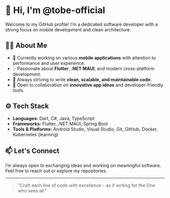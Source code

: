 # 👋 Hi, I'm @tobe-official

Welcome to my GitHub profile! I’m a dedicated software developer with a strong focus on mobile development and clean architecture.

## 👨‍💻 About Me
- 🔭 Currently working on various **mobile applications** with attention to performance and user experience.
- 💡 Passionate about **Flutter**, **.NET MAUI**, and modern cross-platform development.
- 🎯 Always striving to write **clean, scalable, and maintainable code**.
- 🤝 Open to collaboration on **innovative app ideas** and developer-friendly tools.

## ⚙️ Tech Stack
- **Languages:** Dart, C#, Java, TypeScript  
- **Frameworks:** Flutter, .NET MAUI, Spring Boot  
- **Tools & Platforms:** Android Studio, Visual Studio, Git, GitHub, Docker, Kubernetes (learning)  

## 📫 Let's Connect
I’m always open to exchanging ideas and working on meaningful software. Feel free to reach out or explore my repositories.

---

> "Craft each line of code with excellence – as if writing for the One who sees all."
